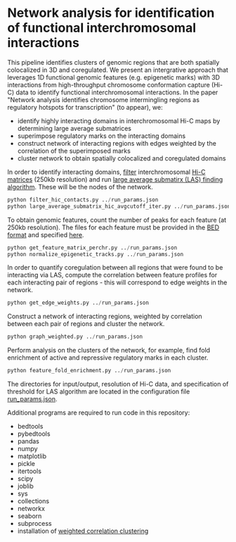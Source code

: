 # Network analysis for identification of functional interchromosomal interactions

This pipeline identifies clusters of genomic regions that are both spatially colocalized in 3D and coregulated. We present an intergrative approach that leverages 1D functional genomic features (e.g. epigenetic marks) with 3D interactions from high-throughput chromosome conformation capture (Hi-C) data to identify functional interchromosomal interactions. In the paper "Network analysis identifies chromosome intermingling regions as regulatory hotspots for transcription" (to appear), we:

* identify highly interacting domains in interchromosomal Hi-C maps by determining large average submatrices
* superimpose regulatory marks on the interacting domains
* construct network of interacting regions with edges weighted by the correlation of the superimposed marks
* cluster network to obtain spatially colocalized and coregulated domains


In order to identify interacting domains, [filter](https://github.com/anastasiyabel/functional_chromosome_interactions/blob/master/code/filter_hic_contacts.py) interchromosomal [Hi-C matrices](https://github.com/anastasiyabel/functional_chromosome_interactions/tree/master/inter_chromosome_250kb_imr90) (250kb resolution) and run [large average submatirx (LAS) finding algorithm](https://github.com/anastasiyabel/functional_chromosome_interactions/blob/master/code/large_average_submatrix_hic_avgcutoff_iter.py). These will be the nodes of the network.
```python
python filter_hic_contacts.py ../run_params.json
python large_average_submatrix_hic_avgcutoff_iter.py ../run_params.json
```

To obtain genomic features, count the number of peaks for each feature (at 250kb resolution). The files for each feature must be provided in the [BED format](https://genome.ucsc.edu/FAQ/FAQformat.html) and specified [here](https://github.com/anastasiyabel/functional_chromosome_interactions/blob/master/peaks/feature_filenames.txt).

```python
python get_feature_matrix_perchr.py ../run_params.json
python normalize_epigenetic_tracks.py ../run_params.json
```
In order to quantify coregulation between all regions that were found to be interacting via LAS, compute the correlation between feature profiles for each interacting pair of regions - this will correspond to edge weights in the network.

```python
python get_edge_weights.py ../run_params.json
```
Construct a network of interacting regions, weighted by correlation between each pair of regions and cluster the network.
```python
python graph_weighted.py ../run_params.json
```
Perform analysis on the clusters of the network, for example, find fold enrichment of active and repressive regulatory marks in each cluster.
```python
python feature_fold_enrichment.py ../run_params.json
```
The directories for input/output, resolution of Hi-C data, and specification of threshold for LAS algorithm are located in the configuration file [run_params.json](https://github.com/anastasiyabel/functional_chromosome_interactions/blob/master/run_params.json).

Additional programs are required to run code in this repository:
* bedtools
* pybedtools
* pandas
* numpy
* matplotlib
* pickle
* itertools
* scipy
* joblib
* sys
* collections
* networkx
* seaborn
* subprocess
* installation of [weighted correlation clustering](http://www.ling.ohio-state.edu/~elsner.14/resources/correlation-readme.html)

